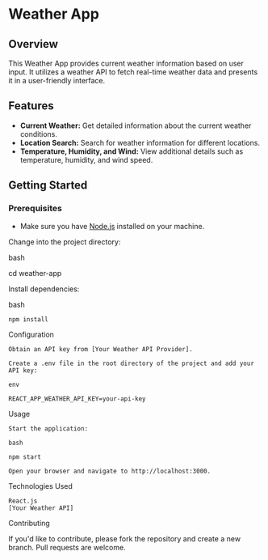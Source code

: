 # Weather App

## Overview

This Weather App provides current weather information based on user input. It utilizes a weather API to fetch real-time weather data and presents it in a user-friendly interface.

## Features

- **Current Weather:** Get detailed information about the current weather conditions.
- **Location Search:** Search for weather information for different locations.
- **Temperature, Humidity, and Wind:** View additional details such as temperature, humidity, and wind speed.

## Getting Started

### Prerequisites

- Make sure you have [Node.js](https://nodejs.org/) installed on your machine.

Change into the project directory:

bash

cd weather-app

Install dependencies:

bash

    npm install

Configuration

    Obtain an API key from [Your Weather API Provider].

    Create a .env file in the root directory of the project and add your API key:

    env

    REACT_APP_WEATHER_API_KEY=your-api-key

Usage

    Start the application:

    bash

    npm start

    Open your browser and navigate to http://localhost:3000.

Technologies Used

    React.js
    [Your Weather API]

Contributing

If you'd like to contribute, please fork the repository and create a new branch. Pull requests are welcome.
